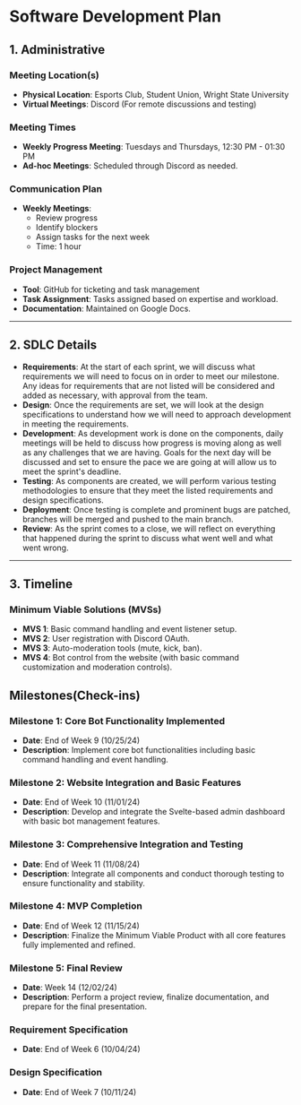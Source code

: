 # Software Development Plan

## 1. Administrative
### Meeting Location(s)
- **Physical Location**: Esports Club, Student Union, Wright State University
- **Virtual Meetings**: Discord (For remote discussions and testing)

### Meeting Times
- **Weekly Progress Meeting**: Tuesdays and Thursdays, 12:30 PM - 01:30 PM
- **Ad-hoc Meetings**: Scheduled through Discord as needed.

### Communication Plan
- **Weekly Meetings**:
    - Review progress
    - Identify blockers
    - Assign tasks for the next week
    - Time: 1 hour

### Project Management
- **Tool**: GitHub for ticketing and task management
- **Task Assignment**: Tasks assigned based on expertise and workload.
- **Documentation**: Maintained on Google Docs.

---

## 2. SDLC Details
- **Requirements**: At the start of each sprint, we will discuss what requirements we will need to focus on in order to meet our milestone. Any ideas for requirements that are not listed will be considered and added as necessary, with approval from the team.
- **Design**: Once the requirements are set, we will look at the design specifications to understand how we will need to approach development in meeting the requirements. 
- **Development**: As development work is done on the components, daily meetings will be held to discuss how progress is moving along as well as any challenges that we are having. Goals for the next day will be discussed and set to ensure the pace we are going at will allow us to meet the sprint's deadline. 
- **Testing**: As components are created, we will perform various testing methodologies to ensure that they meet the listed requirements and design specifications.
- **Deployment**: Once testing is complete and prominent bugs are patched, branches will be merged and pushed to the main branch.
- **Review**: As the sprint comes to a close, we will reflect on everything that happened during the sprint to discuss what went well and what went wrong.
---

## 3. Timeline

### Minimum Viable Solutions (MVSs)
- **MVS 1**: Basic command handling and event listener setup.
- **MVS 2**: User registration with Discord OAuth.
- **MVS 3**: Auto-moderation tools (mute, kick, ban).
- **MVS 4**: Bot control from the website (with basic command customization and moderation controls).

## Milestones(Check-ins)

### Milestone 1: Core Bot Functionality Implemented
- **Date**: End of Week 9 (10/25/24)
- **Description**: Implement core bot functionalities including basic command handling and event handling.

### Milestone 2: Website Integration and Basic Features
- **Date**: End of Week 10 (11/01/24)
- **Description**: Develop and integrate the Svelte-based admin dashboard with basic bot management features.

### Milestone 3: Comprehensive Integration and Testing
- **Date**: End of Week 11 (11/08/24)
- **Description**: Integrate all components and conduct thorough testing to ensure functionality and stability.

### Milestone 4: MVP Completion
- **Date**: End of Week 12 (11/15/24)
- **Description**: Finalize the Minimum Viable Product with all core features fully implemented and refined.

### Milestone 5: Final Review
- **Date**: Week 14 (12/02/24)
- **Description**: Perform a project review, finalize documentation, and prepare for the final presentation.


### Requirement Specification

- **Date**: End of Week 6 (10/04/24)

### Design Specification

- **Date**: End of Week 7 (10/11/24)
